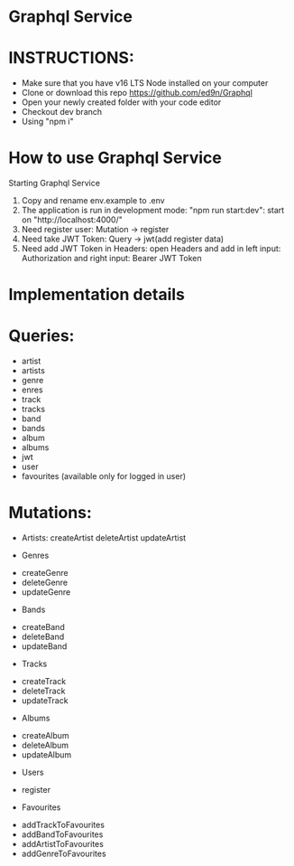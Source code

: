 # Graphql Service

# INSTRUCTIONS:
* Make sure that you have v16 LTS Node installed on your computer
* Clone or download this repo https://github.com/ed9n/Graphql
* Open your newly created folder with your code editor
* Checkout dev branch
* Using "npm i"

# How to use Graphql Service
Starting Graphql Service
1. Copy and rename env.example to .env
2. The application is run in development mode: "npm run start:dev": start on "http://localhost:4000/"
3. Need register user: Mutation -> register
4. Need take JWT Token: Query -> jwt(add register data)
5. Need add JWT Token in Headers: open Headers and add in left input: Authorization and right input: Bearer JWT Token

# Implementation details

# Queries:

* artist
* artists
* genre
* enres
* track
* tracks
* band
* bands
* album
* albums
* jwt
* user
* favourites (available only for logged in user)

#  Mutations:

* Artists:
  createArtist
  deleteArtist
  updateArtist

* Genres
 - createGenre
 - deleteGenre
 - updateGenre

* Bands
 - createBand
 - deleteBand
 - updateBand

* Tracks
 - createTrack
 - deleteTrack
 - updateTrack

* Albums
 - createAlbum
 - deleteAlbum
 - updateAlbum

* Users
 - register

* Favourites
 - addTrackToFavourites
 - addBandToFavourites
 - addArtistToFavourites
 - addGenreToFavourites
